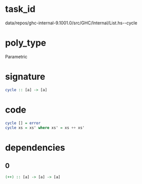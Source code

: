 
# task_id
data/repos/ghc-internal-9.1001.0/src/GHC/Internal/List.hs--cycle

# poly_type
Parametric

# signature
```haskell
cycle :: [a] -> [a]
```   

# code
```haskell
cycle [] = error
cycle xs = xs' where xs' = xs ++ xs'
```

# dependencies
## 0
```haskell
(++) :: [a] -> [a] -> [a]
```
